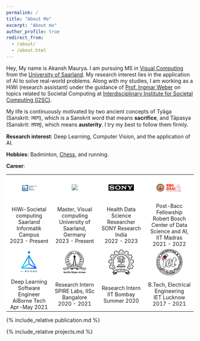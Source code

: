 ```yaml
---
permalink: /
title: "About Me"
excerpt: "About me"
author_profile: true
redirect_from: 
  - /about/
  - /about.html
---
```



Hey, My name is Akansh Maurya. I am pursuing MS in [Visual Computing](https://www.mia.uni-saarland.de/mvc/index.shtml)  from the [University of Saarland](https://saarland-informatics-campus.de/en/). My research interest lies in the application of AI to solve real-world problems. Along with my studies, I am working as a HiWi (research assistant) under the guidance of [Prof. Ingmar Weber](https://ingmarweber.de/) on topics related to Societal Computing at [Interdisciplinary Institute for Societal Computing (I2SC)](https://www.i2sc.net/). 

My life is continuously motivated by two ancient concepts of Tyāga (Sanskrit: त्याग), which is a Sanskrit word that means **sacrifice**, and Tāpasya (Sanskrit: तपस्), which means **austerity**. I try my best to follow them firmly.

**Research interest**: Deep Learning, Computer Vision, and the application of AI.

**Hobbies**: Badminton, [Chess](https://www.chess.com/stats/live/rapid/halfcursed/0), and running.

**Career**:
<div class = "row">
 
  <table class = 'about-edu'>

<tr>
  <td align="center" width="16%" style = "vertical-align: middle; background-color: rgba(255, 255, 255, 1)">
      <a href="https://saarland-informatics-campus.de/en/"><img src = "/images/logo_SIC.jpg" width="60%"></a>
    </td> 
  
  <td align="center" width="16%" style = "vertical-align: middle; background-color: rgba(255, 255, 255, 1)">
      <a href="https://www.uni-saarland.de/start.html"><img src = "images/Logo-Universität_des_Saarlandes.png" width="60%"></a>
    </td> 

  <td align="center" width="16%" style = "vertical-align: middle; background-color: rgba(255, 255, 255, 1)">
        <a href="https://www.sonyresearchindia.com/"><img src = "images/sony-logo.png" width="60%"></a>
    </td> 

  <td align="center" width="16%" style = "vertical-align: middle; background-color: rgba(255, 255, 255, 1)">
      <a href="https://rbcdsai.iitm.ac.in/"><img src = "images/rbcdsai_logo.jpg" width="60%"></a>
    </td>     
</tr>


<tr>
  <td align="center" style = "vertical-align: middle; background-color: rgba(255, 255, 255, 1)">HiWi-Societal computing<br>Saarland Informatik Campus<br>2023 - Present</td>

  <td align="center" style = "vertical-align: middle; background-color: rgba(255, 255, 255, 1)">Master, Visual computing<br>University of Saarland, Germany<br>2023 - Present</td>

  <td align="center" style = "vertical-align: middle; background-color: rgba(255, 255, 255, 1)"> Health Data Science Researcher<br>SONY Research India<br>2022 - 2023</td>

  <td align="center" style = "vertical-align: middle; background-color: rgba(255, 255, 255, 1)">Post-Bacc Fellowship<br>Robert Bosch Center of Data Science and AI, IIT Madras<br>2021 - 2022</td>
</tr>

<tr>
  <td align="center" width="16%" style = "vertical-align: middle; background-color: rgba(255, 255, 255, 1)">
      <a href="https://www.aiborne.tech/"><img src = "images/aiborne-tech-logo.png" width="60%"></a>
    </td> 

  <td align="center" width="16%" style = "vertical-align: middle; background-color: rgba(255, 255, 255, 1)">
      <a href="https://spire.ee.iisc.ac.in/"><img src = "images/iisc_logo.jpg" width="60%"></a>
    </td>

  <td align="center" width="16%" style = "vertical-align: middle; background-color: rgba(255, 255, 255, 1)">
    <a href="https://www.iitb.ac.in/"><img src = "images/iit_logo.png" width="60%"></a>
  </td>

  <td align="center" width="16%" style = "vertical-align: middle; background-color: rgba(255, 255, 255, 1)">
    <a href="https://www.ietlucknow.ac.in/"><img src = "images/iet_logo.png" width="60%"></a>
  </td>
</tr>

<tr>
  <td align="center" style = "vertical-align: middle; background-color: rgba(255, 255, 255, 1)">Deep Learning Software Engineer<br> AiBorne Tech<br>Apr-May 2021</td>

  <td align="center" style = "vertical-align: middle; background-color: rgba(255, 255, 255, 1)">Research Intern<br>SPIRE Labs, IISc Bangalore<br>2020 - 2021</td>

  <td align="center" style = "vertical-align: middle; background-color: rgba(255, 255, 255, 1)">Research Intern<br>IIT Bombay<br>Summer 2020</td>

  <td align="center" style = "vertical-align: middle; background-color: rgba(255, 255, 255, 1)">B.Tech, Electrical Engineering<br>IET Lucknow<br>2017 - 2021</td>
</tr>

</table>
  
</div>


{% include_relative publication.md %}
</div>

{% include_relative projects.md %}

<!-- News and Talks
======
  <ul>{% for post in site.talks reversed %}
    {% include archive-single-talk-cv.html %}
  {% endfor %}</ul>
 -->

